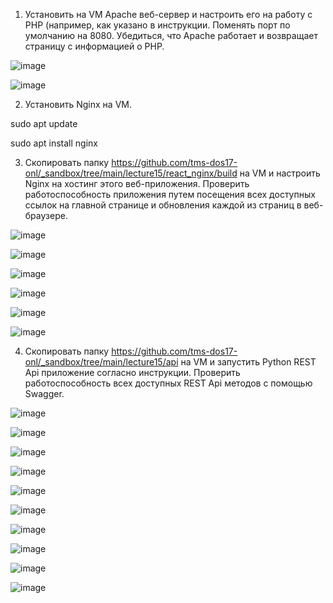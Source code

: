 1. Установить на VM Apache веб-сервер и настроить его на работу с PHP (например, как указано в инструкции. Поменять порт по умолчанию на 8080. Убедиться, что Apache работает и возвращает страницу с информацией о PHP.

![image](https://github.com/tms-dos17-onl/Alex-Krylov/assets/139115675/a7159926-57c0-493f-902c-d1799401c338)



![image](https://github.com/tms-dos17-onl/Alex-Krylov/assets/139115675/58285982-5c2f-4708-aeac-8598859ff8ff)

2. Установить Nginx на VM.

sudo apt update

sudo apt install nginx

3. Скопировать папку https://github.com/tms-dos17-onl/_sandbox/tree/main/lecture15/react_nginx/build на VM и настроить Nginx на хостинг этого веб-приложения. Проверить работоспособность приложения путем посещения всех доступных ссылок на главной странице и обновления каждой из страниц в веб-браузере.

![image](https://github.com/tms-dos17-onl/Alex-Krylov/assets/139115675/aaf54ed7-c708-4ef0-b640-b5312469264c)

![image](https://github.com/tms-dos17-onl/Alex-Krylov/assets/139115675/e38f1b9f-dad5-49c9-9492-591441e0c193)

![image](https://github.com/tms-dos17-onl/Alex-Krylov/assets/139115675/0b39d10d-524d-4ad2-8108-c4e58f149882)

![image](https://github.com/tms-dos17-onl/Alex-Krylov/assets/139115675/70d3a1bc-69e6-4a9a-9933-fcc782548d58)

![image](https://github.com/tms-dos17-onl/Alex-Krylov/assets/139115675/89e33a98-2bd0-4528-beed-908263a131a9)

![image](https://github.com/tms-dos17-onl/Alex-Krylov/assets/139115675/b4b54972-1c49-42ba-8f24-2854a3e387c9)


4. Скопировать папку https://github.com/tms-dos17-onl/_sandbox/tree/main/lecture15/api на VM и запустить Python REST Api приложение согласно инструкции. Проверить работоспособность всех доступных REST Api методов с помощью Swagger.



![image](https://github.com/tms-dos17-onl/Alex-Krylov/assets/139115675/fe27ff6d-c986-4e22-b0d2-c1eefe4d08a5)

![image](https://github.com/tms-dos17-onl/Alex-Krylov/assets/139115675/54ce11ca-9dfe-45b5-b50f-ad931d2bf92c)

![image](https://github.com/tms-dos17-onl/Alex-Krylov/assets/139115675/e15eb330-2ebf-4c83-a415-b941160e3aae)

![image](https://github.com/tms-dos17-onl/Alex-Krylov/assets/139115675/722a24b6-0e08-4416-ac6c-69fff9be491d)

![image](https://github.com/tms-dos17-onl/Alex-Krylov/assets/139115675/16a3e23d-be80-4b62-a93f-35d302e42ad6)

![image](https://github.com/tms-dos17-onl/Alex-Krylov/assets/139115675/13f7107c-260e-48ca-9c2e-1f8d9703476d)

![image](https://github.com/tms-dos17-onl/Alex-Krylov/assets/139115675/a5feeaae-f7cd-42a2-8986-4991de84c0af)

![image](https://github.com/tms-dos17-onl/Alex-Krylov/assets/139115675/dcb863ad-ccc5-47bf-9a76-e769a7be9390)

![image](https://github.com/tms-dos17-onl/Alex-Krylov/assets/139115675/b72d2382-227d-4772-8309-11927d5f52b0)

![image](https://github.com/tms-dos17-onl/Alex-Krylov/assets/139115675/793cae96-39d7-46e9-a025-e46167c25604)









